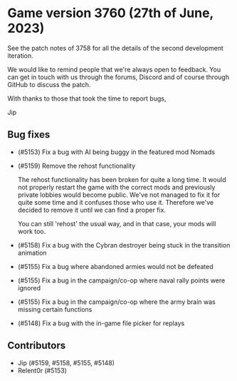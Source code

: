 # Game version 3760 (27th of June, 2023)

See the patch notes of 3758 for all the details of the second development iteration.

We would like to remind people that we're always open to feedback. You can get in touch with us through the forums, Discord and of course through GitHub to discuss the patch.

With thanks to those that took the time to report bugs,

Jip

## Bug fixes

- (#5153) Fix a bug with AI being buggy in the featured mod Nomads

- (#5159) Remove the rehost functionality

  The rehost functionality has been broken for quite a long time. It would not properly restart the
  game with the correct mods and previously private lobbies would become public. We've not managed to
  fix it for quite some time and it confuses those who use it. Therefore we've decided to remove it
  until we can find a proper fix.

  You can still 'rehost' the usual way, and in that case, your mods will work too.

- (#5158) Fix a bug with the Cybran destroyer being stuck in the transition animation

- (#5155) Fix a bug where abandoned armies would not be defeated

- (#5155) Fix a bug in the campaign/co-op where naval rally points were ignored

- (#5155) Fix a bug in the campaign/co-op where the army brain was missing certain functions

- (#5148) Fix a bug with the in-game file picker for replays

## Contributors

- Jip (#5159, #5158, #5155, #5148)
- Relent0r (#5153)
